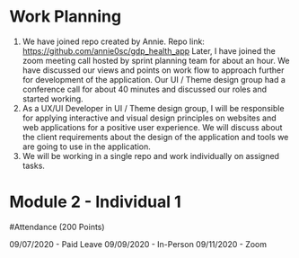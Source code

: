 # Work Planning
1. We have joined repo created by Annie.
Repo link: https://github.com/annie0sc/gdp_health_app
Later, I have joined the zoom meeting call hosted by sprint planning team for about an hour.
We have discussed our views and points on work flow to approach further for development of the application. Our UI / Theme design group had a conference call for about 40 minutes and discussed our roles and started working.
1. As a UX/UI Developer in UI / Theme design group, I will be responsible for applying interactive and visual design principles on websites and web applications for a positive user experience. We will discuss about the client requirements about the design of the application and tools we are going to use in the application. 
1. We will be working in a single repo and work individually on assigned tasks.

# Module 2 - Individual 1

#Attendance (200 Points)

09/07/2020 - Paid Leave
09/09/2020 - In-Person
09/11/2020 - Zoom



